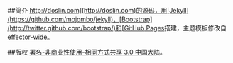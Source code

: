 ##简介
[http://doslin.com](http://doslin.com)的源码，用[Jekyll](https://github.com/mojombo/jekyll)，[Bootstrap](http://twitter.github.com/bootstrap/)和[GitHub Pages](http://pages.github.com/)搭建，主题模板修改自[effector-wide](https://github.com/pala/pala.github.com)。

##版权
[署名-非商业性使用-相同方式共享 3.0 中国大陆](http://creativecommons.org/licenses/by-nc-sa/3.0/cn/)。
